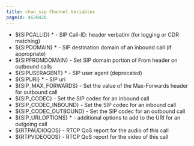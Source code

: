 ```yaml
---
title: chan_sip Channel Variables
pageid: 4620428
---
```


* ${SIPCALLID} \* - SIP Call-ID: header verbatim (for logging or CDR matching)
* ${SIPDOMAIN} \* - SIP destination domain of an inbound call (if appropriate)
* ${SIPFROMDOMAIN} - Set SIP domain portion of From header on outbound calls
* ${SIPUSERAGENT} \* - SIP user agent (deprecated)
* ${SIPURI} \* - SIP uri
* ${SIP_MAX_FORWARDS} - Set the value of the Max-Forwards header for outbound call
* ${SIP_CODEC} - Set the SIP codec for an inbound call
* ${SIP_CODEC_INBOUND} - Set the SIP codec for an inbound call
* ${SIP_CODEC_OUTBOUND} - Set the SIP codec for an outbound call
* ${SIP_URI_OPTIONS} \* - additional options to add to the URI for an outgoing call
* ${RTPAUDIOQOS} - RTCP QoS report for the audio of this call
* ${RTPVIDEOQOS} - RTCP QoS report for the video of this call

